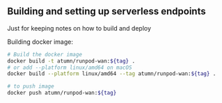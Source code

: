 ## Building and setting up serverless endpoints

Just for keeping notes on how to build and deploy

Building docker image:
```bash
# Build the docker image
docker build -t atumn/runpod-wan:${tag} .
# or add --platform linux/amd64 on macOS
docker build --platform linux/amd64 --tag atumn/runpod-wan:${tag} .

# to push image
docker push atumn/runpod-wan:${tag}
```
